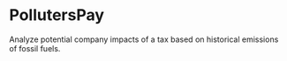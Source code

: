 # PollutersPay

Analyze potential company impacts of a tax based on historical emissions of fossil fuels.
